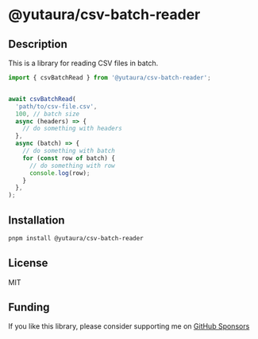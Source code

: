 # @yutaura/csv-batch-reader

## Description

This is a library for reading CSV files in batch.

```typescript
import { csvBatchRead } from '@yutaura/csv-batch-reader';


await csvBatchRead(
  'path/to/csv-file.csv',
  100, // batch size
  async (headers) => {
    // do something with headers
  },
  async (batch) => {
    // do something with batch
    for (const row of batch) {
      // do something with row
      console.log(row);
    }
  },
);
```

## Installation

```bash
pnpm install @yutaura/csv-batch-reader
```

## License

MIT

## Funding

If you like this library, please consider supporting me on [GitHub Sponsors](https://github.com/sponsors/YutaUra)
